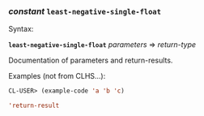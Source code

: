### <em>constant</em> <strong>`least-negative-single-float`</strong>

Syntax:

<strong>`least-negative-single-float`</strong> <em>parameters</em> => <em>return-type</em>

Documentation of parameters and return-results.

Examples (not from CLHS...):

```lisp
CL-USER> (example-code 'a 'b 'c)

'return-result
```
